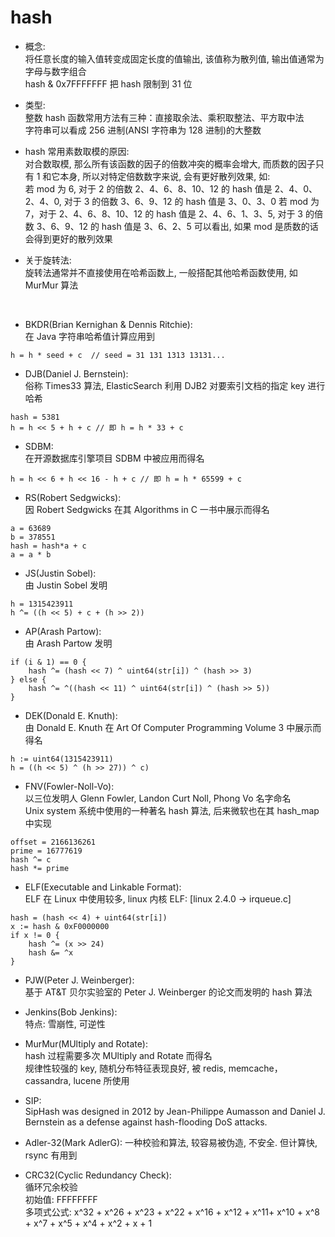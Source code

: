 # hash
- 概念:  
将任意长度的输入值转变成固定长度的值输出, 该值称为散列值, 输出值通常为字母与数字组合  
hash & 0x7FFFFFFF 把 hash 限制到 31 位
- 类型:   
整数 hash 函数常用方法有三种：直接取余法、乘积取整法、平方取中法  
字符串可以看成 256 进制(ANSI 字符串为 128 进制)的大整数  
- hash 常用素数取模的原因:  
对合数取模, 那么所有该函数的因子的倍数冲突的概率会增大, 而质数的因子只有 1 和它本身, 所以对特定倍数数字来说, 会有更好散列效果, 如:  
若 mod 为 6, 对于 2 的倍数 2、4、6、8、10、12 的 hash 值是 2、4、0、2、4、0, 对于 3 的倍数 3、6、9、12 的 hash 值是 3、0、3、0
若 mod 为 7，对于 2、4、6、8、10、12 的 hash 值是 2、4、6、1、3、5, 对于 3 的倍数 3、6、9、12 的 hash 值是 3、6、2、5
可以看出, 如果 mod 是质数的话会得到更好的散列效果

- 关于旋转法:  
旋转法通常并不直接使用在哈希函数上, 一般搭配其他哈希函数使用, 如 MurMur 算法  

<br />

- BKDR(Brian Kernighan & Dennis Ritchie):  
在 Java 字符串哈希值计算应用到  
```golang
h = h * seed + c  // seed = 31 131 1313 13131...
```

- DJB(Daniel J. Bernstein):  
俗称 Times33 算法, ElasticSearch 利用 DJB2 对要索引文档的指定 key 进行哈希  
```golang
hash = 5381
h = h << 5 + h + c // 即 h = h * 33 + c
```

- SDBM:  
在开源数据库引擎项目 SDBM 中被应用而得名
```golang
h = h << 6 + h << 16 - h + c // 即 h = h * 65599 + c
```

- RS(Robert Sedgwicks):  
因 Robert Sedgwicks 在其 Algorithms in C 一书中展示而得名
```golang
a = 63689
b = 378551
hash = hash*a + c
a = a * b
```

- JS(Justin Sobel):  
由 Justin Sobel 发明  
```golang
h = 1315423911
h ^= ((h << 5) + c + (h >> 2))
```

- AP(Arash Partow):  
由 Arash Partow 发明
```golang
if (i & 1) == 0 {
    hash ^= (hash << 7) ^ uint64(str[i]) ^ (hash >> 3)
} else {
    hash ^= ^((hash << 11) ^ uint64(str[i]) ^ (hash >> 5))
}
```

- DEK(Donald E. Knuth):  
由 Donald E. Knuth 在 Art Of Computer Programming Volume 3 中展示而得名
```golang 
h := uint64(1315423911)
h = ((h << 5) ^ (h >> 27)) ^ c)
```

- FNV(Fowler-Noll-Vo):  
以三位发明人 Glenn Fowler, Landon Curt Noll, Phong Vo 名字命名  
Unix system 系统中使用的一种著名 hash 算法, 后来微软也在其 hash_map 中实现  
```golang 
offset = 2166136261
prime = 16777619
hash ^= c
hash *= prime
```

- ELF(Executable and Linkable Format):  
ELF 在 Linux 中使用较多, linux 内核 ELF: [linux 2.4.0 -> irqueue.c]
```golang
hash = (hash << 4) + uint64(str[i])
x := hash & 0xF0000000
if x != 0 {
    hash ^= (x >> 24)
    hash &= ^x
}
```

- PJW(Peter J. Weinberger):  
基于 AT&T 贝尔实验室的 Peter J. Weinberger 的论文而发明的 hash 算法  

- Jenkins(Bob Jenkins):  
特点: 雪崩性, 可逆性  

- MurMur(MUltiply and Rotate):  
hash 过程需要多次 MUltiply and Rotate 而得名  
规律性较强的 key, 随机分布特征表现良好, 被 redis, memcache，cassandra, lucene 所使用  

- SIP:  
SipHash was designed in 2012 by Jean-Philippe Aumasson and Daniel J. Bernstein as a defense against hash-flooding DoS attacks.  

- Adler-32(Mark AdlerG): 
一种校验和算法, 较容易被伪造, 不安全. 但计算快, rsync 有用到

- CRC32(Cyclic Redundancy Check):  
循环冗余校验  
初始值: FFFFFFFF  
多项式公式: x^32 + x^26 + x^23 + x^22 + x^16 + x^12 + x^11+ x^10 + x^8 + x^7 + x^5 + x^4 + x^2 + x + 1